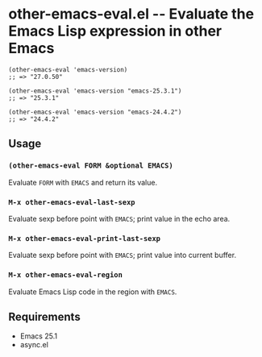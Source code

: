 # other-emacs-eval.el -- Evaluate the Emacs Lisp expression in other Emacs

``` emacs-lisp
(other-emacs-eval 'emacs-version)
;; => "27.0.50"

(other-emacs-eval 'emacs-version "emacs-25.3.1")
;; => "25.3.1"

(other-emacs-eval 'emacs-version "emacs-24.4.2")
;; => "24.4.2"
```

## Usage

### `(other-emacs-eval FORM &optional EMACS)`

Evaluate `FORM` with `EMACS` and return its value.

### `M-x other-emacs-eval-last-sexp`

Evaluate sexp before point with `EMACS`; print value in the echo area.

### `M-x other-emacs-eval-print-last-sexp`

Evaluate sexp before point with `EMACS`; print value into current buffer.

### `M-x other-emacs-eval-region`

Evaluate Emacs Lisp code in the region with `EMACS`.

## Requirements

- Emacs 25.1
- async.el
